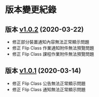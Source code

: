 # 版本變更紀錄
## 版本 [v1.0.2](https://github.com/kenait1224/STUST-Student-Assistant/releases/tag/v1.0.2) **(2020-03-22)**
* 修正部分裝置通知內容無法正常顯示問題
* 修正 Flip Class 作業通知附件無法預覽問題
* 修正 Flip Class 課程作業附件無法預覽問題
## 版本 [v1.0.1](https://github.com/kenait1224/STUST-Student-Assistant/releases/tag/v1.0.1) **(2020-03-14)**
* 修正 Flip Class 公告無法正常顯示問題
* 修正 Flip Class 通知無法正常顯示問題
